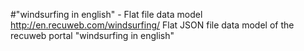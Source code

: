 #"windsurfing in english" - Flat file data model
http://en.recuweb.com/windsurfing/
Flat JSON file data model of the recuweb portal "windsurfing in english"
